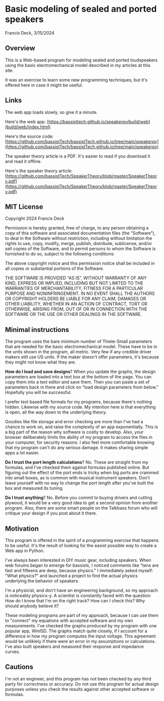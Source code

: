 # Basic modeling of sealed and ported speakers

Francis Deck, 3/15/2024

## Overview

This is a Web-based program for modeling sealed and ported loudspeakers using the basic electromechanical model described in my articles at this site.

It was an exercise to learn some new programming techniques, but it's offered here in case it might be useful.

## Links

The web app loads slowly, so give it a minute.

Here's the web app: [https://bassisttech.github.io/speakerpy/build/web](build/web/index.html)

Here's the source code: [https://github.com/bassistTech/bassistTech.github.io/tree/main/speakerpy](https://github.com/bassistTech/bassistTech.github.io/tree/main/speakerpy)

The speaker theory article is a PDF. It's easier to read if you download it and read it offline.

Here's the speaker theory article: [https://github.com/bassistTech/SpeakerTheory/blob/master/SpeakerTheory.pdf](https://github.com/bassistTech/SpeakerTheory/blob/master/SpeakerTheory.pdf)

## MIT License

Copyright 2024 Francis Deck

Permission is hereby granted, free of charge, to any person obtaining a copy of this software and associated documentation files (the “Software”), to deal in the Software without restriction, including without limitation the rights to use, copy, modify, merge, publish, distribute, sublicense, and/or sell copies of the Software, and to permit persons to whom the Software is furnished to do so, subject to the following conditions:

The above copyright notice and this permission notice shall be included in all copies or substantial portions of the Software.

THE SOFTWARE IS PROVIDED “AS IS”, WITHOUT WARRANTY OF ANY KIND, EXPRESS OR IMPLIED, INCLUDING BUT NOT LIMITED TO THE WARRANTIES OF MERCHANTABILITY, FITNESS FOR A PARTICULAR PURPOSE AND NONINFRINGEMENT. IN NO EVENT SHALL THE AUTHORS OR COPYRIGHT HOLDERS BE LIABLE FOR ANY CLAIM, DAMAGES OR OTHER LIABILITY, WHETHER IN AN ACTION OF CONTRACT, TORT OR OTHERWISE, ARISING FROM, OUT OF OR IN CONNECTION WITH THE SOFTWARE OR THE USE OR OTHER DEALINGS IN THE SOFTWARE.

## Minimal instructions

The program uses the bare minimum number of Thiele-Small parameters that are needed for the basic electromechanical model. These have to be in the units shown in the program, all metric. Very few if any credible driver makers still use US units. If the maker doesn't offer parameters, it's because they might not know what they are.

**How do I load and save designs**? When you update the graphs, the design parameters are loaded into a text box at the bottom of the page. You can copy them into a text editor and save them. Then you can paste a set of parameters back in there and click on "load design parameters from below." Hopefully you will be successful.

I prefer text based file formats for my programs, because there's nothing hidden. Likewise with my source code. My intention here is that everything is open, all the way down to the underlying theory.

Goodies like file storage and error checking are more than I've had a chance to work on, and raise the complexity of an app exponentially. This is a big part of the reason why software is costly to develop. Also, your browser deliberately limits the ability of my program to access the files in your computer, for security reasons. I also feel more comfortable knowing that my program can't do any serious damage. It makes sharing simple apps a lot easier.

**Do I trust the port length calculations**? No. These are straight from my formulas, and I've checked them against formulas published online. But figuring out the effect of the port ends is tricky when big ports are crammed into small boxes, as is common with musical instrument speakers. Don't leave yourself with no way to change the port length after you've built the box and measured its tuning.

**Do I trust anything**? No. Before you commit to buying drivers and cutting plywood, it would be a very good idea to get a second opinion from another program. Also, there are some smart people on the Talkbass forum who will critique your design if you post about it there.

## Motivation

This program is offered in the spirit of a programming exercise that happens to be useful. It's the result of looking for the easist possible way to create a Web app in Python.

I've always been interested in DIY music gear, including speakers. When web forums began to emerge for bassists, I noticed comments like "tens are fast and fifteens are deep, because physics." I immediately asked myself: "What physics?" and launched a project to find the actual physics underlying the behavior of speakers.

I'm a physicist, and don't have an engineering background, so my approach is noticeably physics-y. A scientist is constantly faced with the question: How do I know that I'm on the right track? How can I check this? Why should anybody believe it?

These modeling programs are part of my approach, because I can use them to "connect" my equations with accepted software and my own measurements. I've checked the graphs produced by my program with one popular app, WinISD. The graphs match quite closely, if I account for a difference in how my program computes the input voltage. This agreement would be unliklely if there were an error in my assumptions or calculations. I've also built speakers and measured their response and impedance curves.

## Cautions

I'm not an engineer, and this program has not been checked by any third party for correctness or accuracy. Do not use this program for actual design purposes unless you check the results against other accepted software or formulas.